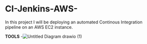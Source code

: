 # CI-Jenkins-AWS-


In this project I will be deploying an automated Continous Integration pipeline on an AWS EC2 instance. 


**TOOLS**
-![Untitled Diagram drawio (1)](https://github.com/josiah34/CI-Jenkins-AWS-/assets/25124463/c8978404-7f91-45de-af9d-43584ce18d85)
